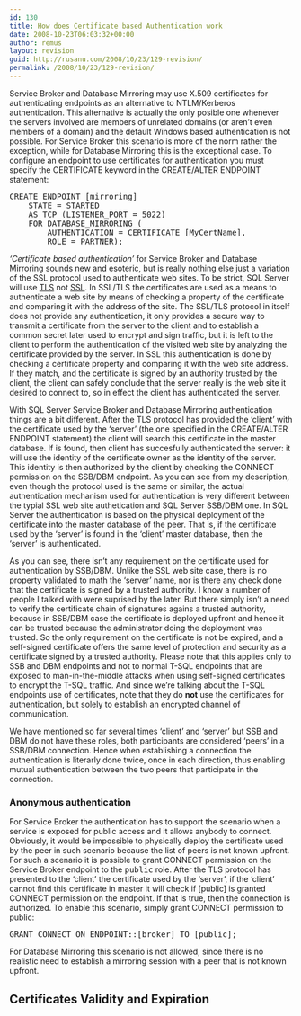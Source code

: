 ```yaml
---
id: 130
title: How does Certificate based Authentication work
date: 2008-10-23T06:03:32+00:00
author: remus
layout: revision
guid: http://rusanu.com/2008/10/23/129-revision/
permalink: /2008/10/23/129-revision/
---
```

</h2> 

Service Broker and Database Mirroring may use X.509 certificates for authenticating endpoints as an alternative to NTLM/Kerberos authentication. This alternative is actually the only posible one whenever the servers involved are members of unrelated domains (or aren&#8217;t even members of a domain) and the default Windows based authentication is not possible. For Service Broker this scenario is more of the norm rather the exception, while for Database Mirroring this is the exceptional case. To configure an endpoint to use certificates for authentication you must specify the CERTIFICATE keyword in the CREATE/ALTER ENDPOINT statement:

<pre>CREATE ENDPOINT [mirroring]
	STATE = STARTED
	AS TCP (LISTENER_PORT = 5022)
	FOR DATABASE_MIRRORING (
		AUTHENTICATION = CERTIFICATE [MyCertName],
		ROLE = PARTNER);
</pre>

_&#8216;Certificate based authentication&#8217;_ for Service Broker and Database Mirroring sounds new and esoteric, but is really nothing else just a variation of the SSL protocol used to authenticate web sites. To be strict, SQL Server will use <a href="http://msdn.microsoft.com/en-us/library/aa380516.aspx" target="_blank">TLS</a> not <a href="http://msdn.microsoft.com/en-us/library/aa380124(VS.85).aspx" target="_blank">SSL</a>. In SSL/TLS the certificates are used as a means to authenticate a web site by means of checking a property of the certificate and comparing it with the address of the site. The SSL/TLS protocol in itself does not provide any authentication, it only provides a secure way to transmit a certificate from the server to the client and to establish a common secret later used to encrypt and sign traffic, but it is left to the client to perform the authentication of the visited web site by analyzing the certificate provided by the server. In SSL this authentication is done by checking a certificate property and comparing it with the web site address. If they match, and the certificate is signed by an authority trusted by the client, the client can safely conclude that the server really is the web site it desired to connect to, so in effect the client has authenticated the server.

With SQL Server Service Broker and Database Mirroring authentication things are a bit different. After the TLS protocol has provided the &#8216;client&#8217; with the certificate used by the &#8216;server&#8217; (the one specified in the CREATE/ALTER ENDPOINT statement) the client will search this certificate in the master database. If is found, then client has succesfully authenticated the server: it will use the identity of the certificate owner as the identity of the server. This identity is then authorized by the client by checking the CONNECT permission on the SSB/DBM endpoint. As you can see from my description, even though the protocol used is the same or similar, the actual authentication mechanism used for authentication is very different between the typial SSL web site authetication and SQL Server SSB/DBM one. In SQL Server the authentication is based on the physical deployment of the certificate into the master database of the peer. That is, if the certificate used by the &#8216;server&#8217; is found in the &#8216;client&#8217; master database, then the &#8216;server&#8217; is authenticated.

As you can see, there isn&#8217;t any requirement on the certificate used for authentication by SSB/DBM. Unlike the SSL web site case, there is no property validated to math the &#8216;server&#8217; name, nor is there any check done that the certificate is signed by a trusted authority. I know a number of people I talked with were suprised by the later. But there simply isn&#8217;t a need to verify the certificate chain of signatures agains a trusted authority, because in SSB/DBM case the certificate is deployed upfront and hence it can be trusted because the administrator doing the deployment was trusted. So the only requirement on the certificate is not be expired, and a self-signed certificate offers the same level of protection and security as a certificate signed by a trusted authority. Please note that this applies only to SSB and DBM endpoints and not to normal T-SQL endpoints that are exposed to man-in-the-middle attacks when using self-signed certificates to encrypt the T-SQL traffic. And since we&#8217;re talking about the T-SQL endpoints use of certificates, note that they do **not** use the certificates for authentication, but solely to establish an encrypted channel of communication.

We have mentioned so far several times &#8216;client&#8217; and &#8216;server&#8217; but SSB and DBM do not have these roles, both participants are considered &#8216;peers&#8217; in a SSB/DBM connection. Hence when establishing a connection the authentication is literarly done twice, once in each direction, thus enabling mutual authentication between the two peers that participate in the connection.

### Anonymous authentication

For Service Broker the authentication has to support the scenario when a service is exposed for public access and it allows anybody to connect. Obviously, it would be impossible to physically deploy the certificate used by the peer in such scenario because the list of peers is not known upfront. For such a scenario it is possible to grant CONNECT permission on the Service Broker endpoint to the <tt>public</tt> role. After the TLS protocol has presented to the &#8216;client&#8217; the certificate used by the &#8216;server&#8217;, if the &#8216;client&#8217; cannot find this certificate in master it will check if [public] is granted CONNECT permission on the endpoint. If that is true, then the connection is authorized. To enable this scenario, simply grant CONNECT permission to public:

<pre>GRANT CONNECT ON ENDPOINT::[broker] TO [public];</pre>

For Database Mirroring this scenario is not allowed, since there is no realistic need to establish a mirroring session with a peer that is not known upfront.

## Certificates Validity and Expiration
